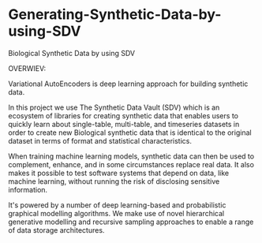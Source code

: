 # Generating-Synthetic-Data-by-using-SDV
Biological Synthetic Data by using SDV




OVERWIEV:

Variational AutoEncoders is deep learning approach for building synthetic data.

In this project we use The Synthetic Data Vault (SDV) which is an ecosystem of libraries for creating synthetic data that enables users to quickly learn about single-table, multi-table, and timeseries datasets in order to create new Biological synthetic data that is identical to the original dataset in terms of format and statistical characteristics.

When training machine learning models, synthetic data can then be used to complement, enhance, and in some circumstances replace real data. It also makes it possible to test software systems that depend on data, like machine learning, without running the risk of disclosing sensitive information.

It's powered by a number of deep learning-based and probabilistic graphical modelling algorithms. We make use of novel hierarchical generative modelling and recursive sampling approaches to enable a range of data storage architectures.

